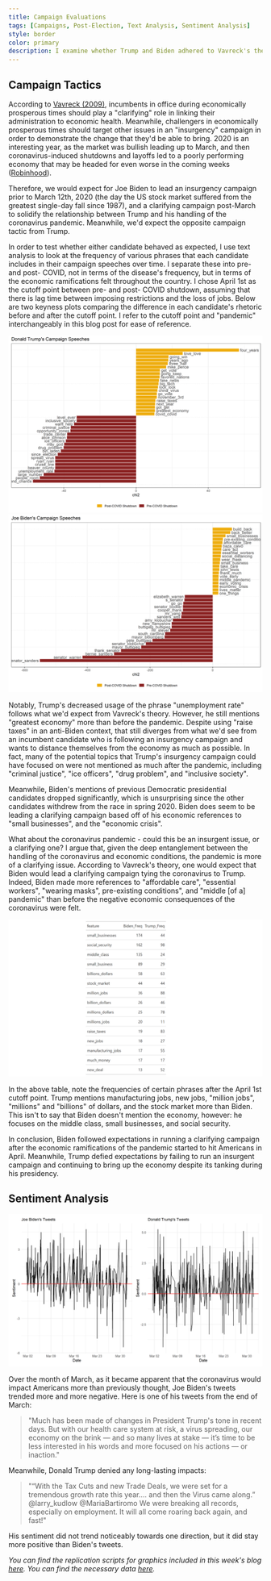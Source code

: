 ```yaml
---
title: Campaign Evaluations
tags: [Campaigns, Post-Election, Text Analysis, Sentiment Analysis]
style: border
color: primary
description: I examine whether Trump and Biden adhered to Vavreck's theory of clarifying/insurgent campaigns through text analysis.
---
```


## Campaign Tactics

According to [Vavreck (2009)](https://www-jstor-org.ezp-prod1.hul.harvard.edu/stable/j.ctt7t1g4), incumbents in office during economically prosperous times should play a "clarifying" role in linking their administration to economic health. Meanwhile, challengers in economically prosperous times should target other issues in an "insurgency" campaign in order to demonstrate the change that they'd be able to bring. 2020 is an interesting year, as the market was bullish leading up to March, and then coronavirus-induced shutdowns and layoffs led to a poorly performing economy that may be headed for even worse in the coming weeks ([Robinhood](https://learn.robinhood.com/articles/3i6hIwhY75uWjZUZiLFTFT/what-are-bull-and-bear-markets/)).

Therefore, we would expect for Joe Biden to lead an insurgency campaign prior to March 12th, 2020 (the day the US stock market suffered from the greatest single-day fall since 1987), and a clarifying campaign post-March to solidify the relationship between Trump and his handling of the coronavirus pandemic. Meanwhile, we'd expect the opposite campaign tactic from Trump.

In order to test whether either candidate behaved as expected, I use text analysis to look at the frequency of various phrases that each candidate includes in their campaign speeches over time. I separate these into pre- and post- COVID, not in terms of the disease's frequency, but in terms of the economic ramifications felt throughout the country. I chose April 1st as the cutoff point between pre- and post- COVID shutdown, assuming that there is lag time between imposing restrictions and the loss of jobs. Below are two keyness plots comparing the difference in each candidate's rhetoric before and after the cutoff point. I refer to the cutoff point and "pandemic" interchangeably in this blog post for ease of reference.

![](../figures/speechkeyness1.png)
![](../figures/speechkeyness2.png)

Notably, Trump's decreased usage of the phrase "unemployment rate" follows what we'd expect from Vavreck's theory. However, he still mentions "greatest economy" more than before the pandemic. Despite using "raise taxes" in an anti-Biden context, that still diverges from what we'd see from an incumbent candidate who is following an insurgency campaign and wants to distance themselves from the economy as much as possible. In fact, many of the potential topics that Trump's insurgency campaign could have focused on were not mentioned as much after the pandemic, including "criminal justice", "ice officers", "drug problem", and "inclusive society". 

Meanwhile, Biden's mentions of previous Democratic presidential candidates dropped significantly, which is unsurprising since the other candidates withdrew from the race in spring 2020. Biden does seem to be leading a clarifying campaign based off of his economic references to "small businesses", and the "economic crisis".

What about the coronavirus pandemic - could this be an insurgent issue, or a clarifying one? I argue that, given the deep entanglement between the handling of the coronavirus and economic conditions, the pandemic is more of a clarifying issue. According to Vavreck's theory, one would expect that Biden would lead a clarifying campaign tying the coronavirus to Trump. Indeed, Biden made more references to "affordable care", "essential workers", "wearing masks", pre-existing conditions", and "middle [of a] pandemic" than before the negative economic consequences of the coronavirus were felt.

![](../figures/Capture.PNG)

In the above table, note the frequencies of certain phrases after the April 1st cutoff point. Trump mentions manufacturing jobs, new jobs, "million jobs", "millions" and "billions" of dollars, and the stock market more than Biden. This isn't to say that Biden doesn't mention the economy, however: he focuses on the middle class, small businesses, and social security. 

In conclusion, Biden followed expectations in running a clarifying campaign after the economic ramifications of the pandemic started to hit Americans in April. Meanwhile, Trump defied expectations by failing to run an insurgent campaign and continuing to bring up the economy despite its tanking during his presidency.

## Sentiment Analysis

![](../figures/tweets.png)

Over the month of March, as it became apparent that the coronavirus would impact Americans more than previously thought, Joe Biden's tweets trended more and more negative. Here is one of his tweets from the end of March:

> "Much has been made of changes in President Trump's tone in recent days. But with our health care system at risk, a virus spreading, our economy on the brink — and so many lives at stake — it’s time to be less interested in his words and more focused on his actions — or inaction."

Meanwhile, Donald Trump denied any long-lasting impacts:

> "“With the Tax Cuts and new Trade Deals, we were set for a tremendous growth rate this year.... and then the Virus came along.” @larry_kudlow  @MariaBartiromo We were breaking all records, especially on employment. It will all come roaring back again, and fast!"

His sentiment did not trend noticeably towards one direction, but it did stay more positive than Biden's tweets.


*You can find the replication scripts for graphics included in this week's blog [here](https://github.com/caievelyn/election-analytics/blob/master/scripts/2020_11_30_script.R). You can find the necessary data [here](https://github.com/caievelyn/election-analytics/tree/master/data).*
